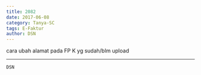 ```yaml
---
title: 2082
date: 2017-06-08
category: Tanya-SC
tags: E-Faktur
author: DSN
---
```


cara ubah alamat pada FP K yg sudah/blm upload

---



`DSN`
